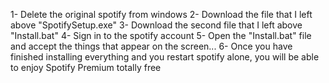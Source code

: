 1- Delete the original spotify from windows
2- Download the file that I left above "SpotifySetup.exe"
3- Download the second file that I left above "Install.bat"
4- Sign in to the spotify account
5- Open the "Install.bat" file and accept the things that appear on the screen...
6- Once you have finished installing everything and you restart spotify alone, you will be able to enjoy Spotify Premium totally free

